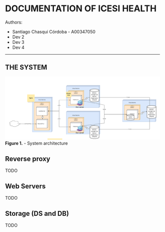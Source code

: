 # DOCUMENTATION OF ICESI HEALTH
Authors:
  - Santiago Chasqui Córdoba - A00347050
  - Dev 2
  - Dev 3
  - Dev 4

___
## THE SYSTEM
![](sources/parcial1-distribuidos.png)
**Figure 1.** -  System architecture
  
 ## Reverse proxy 
 TODO
 ## Web Servers
 TODO
 ## Storage (DS and DB)
 TODO